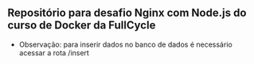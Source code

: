 ## Repositório para desafio Nginx com Node.js do curso de Docker da FullCycle

- Observação: para inserir dados no banco de dados é necessário acessar a rota /insert
